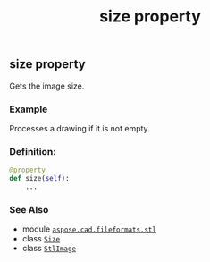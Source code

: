 ﻿---
title: size property
second_title: Aspose.CAD for Python via .NET API References
description: 
type: docs
weight: 210
url: /python-net/aspose.cad.fileformats.stl/stlimage/size/
is_root: false
---

## size property


Gets the image size.

### Example 


Processes a drawing if it is not empty
### Definition:
```python
@property
def size(self):
    ...
```

### See Also
* module [`aspose.cad.fileformats.stl`](../../)
* class [`Size`](/cad/python-net/aspose.cad/size)
* class [`StlImage`](/cad/python-net/aspose.cad.fileformats.stl/stlimage)
